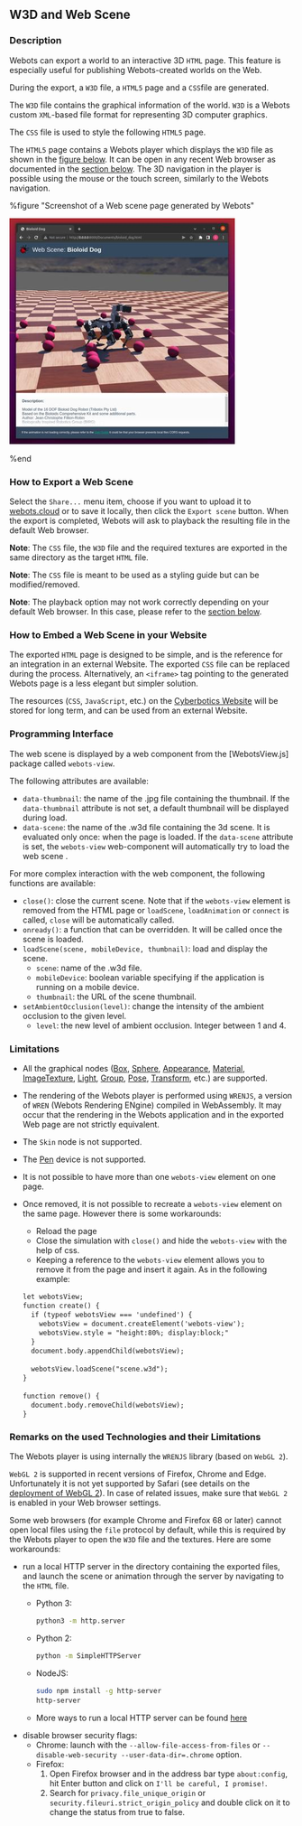 ## W3D and Web Scene

### Description

Webots can export a world to an interactive 3D `HTML` page.
This feature is especially useful for publishing Webots-created worlds on the Web.

During the export, a `W3D` file, a `HTML5` page and a `CSS`file are generated.

The `W3D` file contains the graphical information of the world.
`W3D` is a Webots custom `XML`-based file format for representing 3D computer graphics.

The `CSS` file is used to style the following `HTML5` page.

The `HTML5` page contains a Webots player which displays the `W3D` file as shown in the [figure below](#screenshot-of-a-web-scene-page-generated-by-webots).
It can be open in any recent Web browser as documented in the [section below](#remarks-on-the-used-technologies-and-their-limitations).
The 3D navigation in the player is possible using the mouse or the touch screen, similarly to the Webots navigation.

%figure "Screenshot of a Web scene page generated by Webots"

![web-scene.png](images/web-scene.thumbnail.jpg)

%end

### How to Export a Web Scene

Select the `Share...` menu item, choose if you want to upload it to [webots.cloud](https://webots.cloud) or to save it locally, then click the `Export scene` button.
When the export is completed, Webots will ask to playback the resulting file in the default Web browser.

**Note**: The `CSS` file, the `W3D` file and the required textures are exported in the same directory as the target `HTML` file.

**Note**: The `CSS` file is meant to be used as a styling guide but can be modified/removed.

**Note**: The playback option may not work correctly depending on your default Web browser.
In this case, please refer to the [section below](#remarks-on-the-used-technologies-and-their-limitations).

### How to Embed a Web Scene in your Website

The exported `HTML` page is designed to be simple, and is the reference for an integration in an external Website. The exported `CSS` file can be replaced during the process.
Alternatively, an `<iframe>` tag pointing to the generated Webots page is a less elegant but simpler solution.

The resources (`CSS`, `JavaScript`, etc.) on the [Cyberbotics Website](https://www.cyberbotics.com) will be stored for long term, and can be used from an external Website.

### Programming Interface

The web scene is displayed by a web component from the [WebotsView.js] package called `webots-view`.

The following attributes are available:
* `data-thumbnail`: the name of the .jpg file containing the thumbnail. If the `data-thumbnail` attribute is not set, a default thumbnail will be displayed during load.
* `data-scene`: the name of the .w3d file containing the 3d scene. It is evaluated only once: when the page is loaded. If the `data-scene` attribute is set, the `webots-view` web-component will automatically try to load the web scene .

For more complex interaction with the web component, the following functions are available:
* `close()`: close the current scene. Note that if the `webots-view` element is removed from the HTML page or `loadScene`, `loadAnimation` or `connect` is called, `close` will be automatically called.
* `onready()`: a function that can be overridden. It will be called once the scene is loaded.
* `loadScene(scene, mobileDevice, thumbnail)`: load and display the scene.
  * `scene`: name of the .w3d file.
  * `mobileDevice`: boolean variable specifying if the application is running on a mobile device.
  * `thumbnail`: the URL of the scene thumbnail.
* `setAmbientOcclusion(level)`: change the intensity of the ambient occlusion to the given level.
  * `level`: the new level of ambient occlusion. Integer between 1 and 4.

### Limitations

- All the graphical nodes ([Box](../reference/box.md), [Sphere](../reference/sphere.md), [Appearance](../reference/appearance.md), [Material](../reference/material.md), [ImageTexture](../reference/imagetexture.md), [Light](../reference/light.md), [Group](../reference/group.md), [Pose](../reference/pose.md), [Transform](../reference/transform.md), etc.) are supported.

- The rendering of the Webots player is performed using `WRENJS`, a version of `WREN` (Webots Rendering ENgine) compiled in WebAssembly.
It may occur that the rendering in the Webots application and in the exported Web page are not strictly equivalent.

- The `Skin` node is not supported.
- The [Pen](../reference/pen.md) device is not supported.

- It is not possible to have more than one `webots-view` element on one page.

- Once removed, it is not possible to recreate a `webots-view` element on the same page. However there is some workarounds:
    - Reload the page
    - Close the simulation with `close()` and hide the `webots-view` with the help of css.
    - Keeping a reference to the `webots-view` element allows you to remove it from the page and insert it again. As in the following example:
    ```
    let webotsView;
    function create() {
      if (typeof webotsView === 'undefined') {
        webotsView = document.createElement('webots-view');
        webotsView.style = "height:80%; display:block;"
      }
      document.body.appendChild(webotsView);

      webotsView.loadScene("scene.w3d");
    }

    function remove() {
      document.body.removeChild(webotsView);
    }
    ```

### Remarks on the used Technologies and their Limitations

The Webots player is using internally the `WRENJS` library (based on `WebGL 2`).

`WebGL 2` is supported in recent versions of Firefox, Chrome and Edge.
Unfortunately it is not yet supported by Safari (see details on the [deployment of WebGL 2](https://caniuse.com/webgl2)).
In case of related issues, make sure that `WebGL 2` is enabled in your Web browser settings.

Some web browsers (for example Chrome and Firefox 68 or later) cannot open local files using the `file` protocol by default, while this is required by the Webots player to open the `W3D` file and the textures.
Here are some workarounds:
- run a local HTTP server in the directory containing the exported files, and launch the scene or animation through the server by navigating to the `HTML` file.
    - Python 3:

        ```sh
        python3 -m http.server
        ```
    - Python 2:

        ```sh
        python -m SimpleHTTPServer
        ```
    - NodeJS:

        ```sh
        sudo npm install -g http-server
        http-server
        ```
    - More ways to run a local HTTP server can be found [here](https://gist.github.com/willurd/5720255)
- disable browser security flags:
    - Chrome: launch with the `--allow-file-access-from-files`  or `--disable-web-security --user-data-dir=.chrome` option.
    - Firefox:
        1. Open Firefox browser and in the address bar type ``about:config``, hit Enter button and click on `I'll be careful, I promise!`.
        2. Search for `privacy.file_unique_origin` or `security.fileuri.strict_origin_policy` and double click on it to change the status from true to false.
